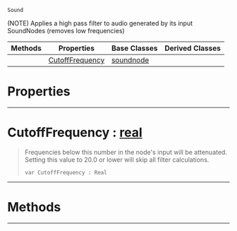  `Sound`

(NOTE) Applies a high pass filter to audio generated by its input SoundNodes (removes low frequencies)

|Methods|Properties|Base Classes|Derived Classes|
|---|---|---|---|
| |[ CutoffFrequency](https://github.com/dragonCASTjosh/PlasmaDocs/blob/master/code_reference/class_reference/highpassnode.markdown#cutofffrequency-plasma-eng)|[soundnode](https://github.com/dragonCASTjosh/PlasmaDocs/blob/master/code_reference/class_reference/soundnode.markdown)| |


 #  Properties


---  
 #  CutoffFrequency : [real](https://github.com/dragonCASTjosh/PlasmaDocs/blob/master/code_reference/lightning_base_types/real.markdown)

> Frequencies below this number in the node's input will be attenuated. Setting this value to 20.0 or lower will skip all filter calculations.
> ``` lang=cpp, name=Lightning
> var CutoffFrequency : Real


---  
 #  Methods


---  
 

 